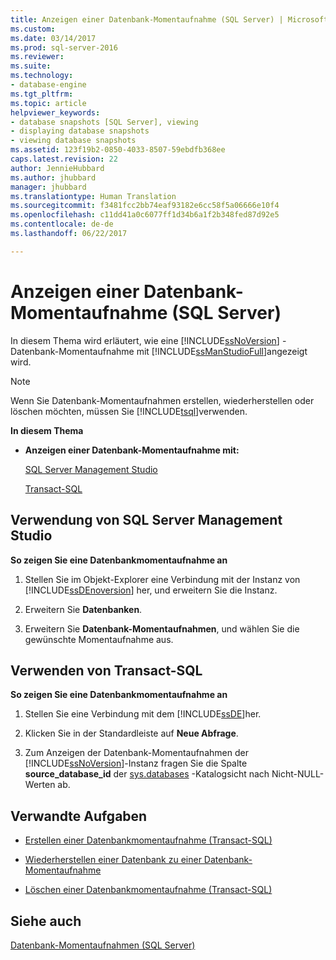 ```yaml
---
title: Anzeigen einer Datenbank-Momentaufnahme (SQL Server) | Microsoft-Dokumentation
ms.custom: 
ms.date: 03/14/2017
ms.prod: sql-server-2016
ms.reviewer: 
ms.suite: 
ms.technology:
- database-engine
ms.tgt_pltfrm: 
ms.topic: article
helpviewer_keywords:
- database snapshots [SQL Server], viewing
- displaying database snapshots
- viewing database snapshots
ms.assetid: 123f19b2-0850-4033-8507-59ebdfb368ee
caps.latest.revision: 22
author: JennieHubbard
ms.author: jhubbard
manager: jhubbard
ms.translationtype: Human Translation
ms.sourcegitcommit: f3481fcc2bb74eaf93182e6cc58f5a06666e10f4
ms.openlocfilehash: c11dd41a0c6077ff1d34b6a1f2b348fed87d92e5
ms.contentlocale: de-de
ms.lasthandoff: 06/22/2017

---
```

# <a name="view-a-database-snapshot-sql-server"></a>Anzeigen einer Datenbank-Momentaufnahme (SQL Server)
  In diesem Thema wird erläutert, wie eine [!INCLUDE[ssNoVersion](../../includes/ssnoversion-md.md)] -Datenbank-Momentaufnahme mit [!INCLUDE[ssManStudioFull](../../includes/ssmanstudiofull-md.md)]angezeigt wird.  
  
> [!NOTE]  
>  Wenn Sie Datenbank-Momentaufnahmen erstellen, wiederherstellen oder löschen möchten, müssen Sie [!INCLUDE[tsql](../../includes/tsql-md.md)]verwenden.  
  
 **In diesem Thema**  
  
-   **Anzeigen einer Datenbank-Momentaufnahme mit:**  
  
     [SQL Server Management Studio](#SSMSProcedure)  
  
     [Transact-SQL](#TsqlProcedure)  
  
##  <a name="SSMSProcedure"></a> Verwendung von SQL Server Management Studio  
 **So zeigen Sie eine Datenbankmomentaufnahme an**  
  
1.  Stellen Sie im Objekt-Explorer eine Verbindung mit der Instanz von [!INCLUDE[ssDEnoversion](../../includes/ssdenoversion-md.md)] her, und erweitern Sie die Instanz.  
  
2.  Erweitern Sie **Datenbanken**.  
  
3.  Erweitern Sie **Datenbank-Momentaufnahmen**, und wählen Sie die gewünschte Momentaufnahme aus.  
  
##  <a name="TsqlProcedure"></a> Verwenden von Transact-SQL  
 **So zeigen Sie eine Datenbankmomentaufnahme an**  
  
1.  Stellen Sie eine Verbindung mit dem [!INCLUDE[ssDE](../../includes/ssde-md.md)]her.  
  
2.  Klicken Sie in der Standardleiste auf **Neue Abfrage**.  
  
3.  Zum Anzeigen der Datenbank-Momentaufnahmen der [!INCLUDE[ssNoVersion](../../includes/ssnoversion-md.md)]-Instanz fragen Sie die Spalte **source_database_id** der [sys.databases](../../relational-databases/system-catalog-views/sys-databases-transact-sql.md) -Katalogsicht nach Nicht-NULL-Werten ab.  
  
##  <a name="RelatedTasks"></a> Verwandte Aufgaben  
  
-   [Erstellen einer Datenbankmomentaufnahme &#40;Transact-SQL&#41;](../../relational-databases/databases/create-a-database-snapshot-transact-sql.md)  
  
-   [Wiederherstellen einer Datenbank zu einer Datenbank-Momentaufnahme](../../relational-databases/databases/revert-a-database-to-a-database-snapshot.md)  
  
-   [Löschen einer Datenbankmomentaufnahme &#40;Transact-SQL&#41;](../../relational-databases/databases/drop-a-database-snapshot-transact-sql.md)  
  
## <a name="see-also"></a>Siehe auch  
 [Datenbank-Momentaufnahmen &#40;SQL Server&#41;](../../relational-databases/databases/database-snapshots-sql-server.md)  
  
  
